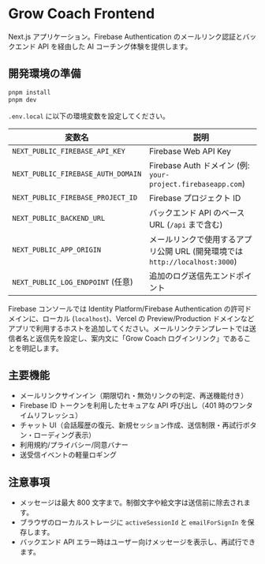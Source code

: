 # Grow Coach Frontend

Next.js アプリケーション。Firebase Authentication のメールリンク認証とバックエンド API を経由した AI コーチング体験を提供します。

## 開発環境の準備

```bash
pnpm install
pnpm dev
```

`.env.local` に以下の環境変数を設定してください。

| 変数名 | 説明 |
| --- | --- |
| `NEXT_PUBLIC_FIREBASE_API_KEY` | Firebase Web API Key |
| `NEXT_PUBLIC_FIREBASE_AUTH_DOMAIN` | Firebase Auth ドメイン (例: `your-project.firebaseapp.com`) |
| `NEXT_PUBLIC_FIREBASE_PROJECT_ID` | Firebase プロジェクト ID |
| `NEXT_PUBLIC_BACKEND_URL` | バックエンド API のベース URL (`/api` まで含む) |
| `NEXT_PUBLIC_APP_ORIGIN` | メールリンクで使用するアプリ公開 URL (開発環境では `http://localhost:3000`) |
| `NEXT_PUBLIC_LOG_ENDPOINT` (任意) | 追加のログ送信先エンドポイント |

Firebase コンソールでは Identity Platform/Firebase Authentication の許可ドメインに、ローカル (`localhost`)、Vercel の Preview/Production ドメインなどアプリで利用するホストを追加してください。メールリンクテンプレートでは送信者名と返信先を設定し、案内文に「Grow Coach ログインリンク」であることを明記します。

## 主要機能

- メールリンクサインイン（期限切れ・無効リンクの判定、再送機能付き）
- Firebase ID トークンを利用したセキュアな API 呼び出し（401 時のワンタイムリフレッシュ）
- チャット UI（会話履歴の復元、新規セッション作成、送信制限・再試行ボタン・ローディング表示）
- 利用規約/プライバシー/同意バナー
- 送受信イベントの軽量ロギング

## 注意事項

- メッセージは最大 800 文字まで。制御文字や絵文字は送信前に除去されます。
- ブラウザのローカルストレージに `activeSessionId` と `emailForSignIn` を保存します。
- バックエンド API エラー時はユーザー向けメッセージを表示し、再試行できます。
